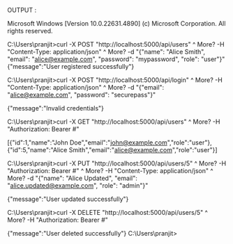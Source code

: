 OUTPUT : 

Microsoft Windows [Version 10.0.22631.4890]
(c) Microsoft Corporation. All rights reserved.

C:\Users\pranjit>curl -X POST "http://localhost:5000/api/users" ^
More?      -H "Content-Type: application/json" ^
More?      -d "{\"name\": \"Alice Smith\", \"email\": \"alice@example.com\", \"password\": \"mypassword\", \"role\": \"user\"}"
{"message":"User registered successfully"}


C:\Users\pranjit>curl -X POST "http://localhost:5000/api/login" ^
More?      -H "Content-Type: application/json" ^
More?      -d "{\"email\": \"alice@example.com\", \"password\": \"securepass\"}"

{"message":"Invalid credentials"}


C:\Users\pranjit>curl -X GET "http://localhost:5000/api/users" ^
More?      -H "Authorization: Bearer #"

[{"id":1,"name":"John Doe","email":"john@example.com","role":"user"},{"id":5,"name":"Alice Smith","email":"alice@example.com","role":"user"}]


C:\Users\pranjit>curl -X PUT "http://localhost:5000/api/users/5" ^
More?      -H "Authorization: Bearer #" ^
More?      -H "Content-Type: application/json" ^
More?      -d "{\"name\": \"Alice Updated\", \"email\": \"alice.updated@example.com\", \"role\": \"admin\"}"

{"message":"User updated successfully"}


C:\Users\pranjit>curl -X DELETE "http://localhost:5000/api/users/5" ^
More?      -H "Authorization: Bearer #"

{"message":"User deleted successfully"}
C:\Users\pranjit>
